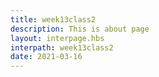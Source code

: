 ```yaml
---
title: week13class2
description: This is about page
layout: interpage.hbs
interpath: week13class2
date: 2021-03-16
---
```

